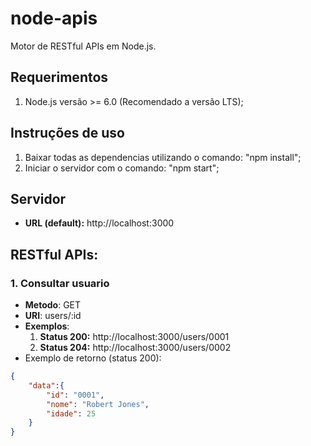 # node-apis

Motor de RESTful APIs em Node.js.

## Requerimentos

1. Node.js versão >= 6.0 (Recomendado a versão LTS);

## Instruções de uso

1.  Baixar todas as dependencias utilizando o comando: "npm install";
2.  Iniciar o servidor com o comando: "npm start";

## Servidor

- **URL (default):** http://localhost:3000

## RESTful APIs:

### 1. Consultar usuario

- **Metodo**: GET
- **URI**: users/:id
- **Exemplos**: 
    1. **Status 200:** http://localhost:3000/users/0001
    2. **Status 204:** http://localhost:3000/users/0002
- Exemplo de retorno (status 200):

~~~json
{
    "data":{
        "id": "0001",
        "nome": "Robert Jones",
        "idade": 25
    }
}
~~~
